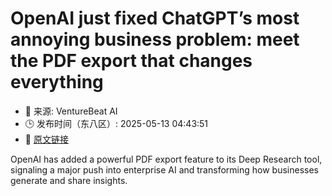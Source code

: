 # OpenAI just fixed ChatGPT’s most annoying business problem: meet the PDF export that changes everything
- 📅 来源: VentureBeat AI
- 🕒 发布时间（东八区）: 2025-05-13 04:43:51
- 🔗 [原文链接](https://venturebeat.com/ai/openai-just-fixed-chatgpts-most-annoying-business-problem-meet-the-pdf-export-that-changes-everything/)

OpenAI has added a powerful PDF export feature to its Deep Research tool, signaling a major push into enterprise AI and transforming how businesses generate and share insights.